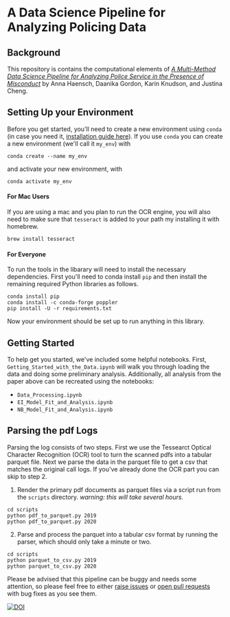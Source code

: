 # A Data Science Pipeline for Analyzing Policing Data
    
## Background

This repository is contains the computational elements of [_A Multi-Method Data Science Pipeline for
Analyzing Police Service in the Presence of Misconduct_]() by Anna Haensch, Daanika Gordon, Karin Knudson, and Justina Cheng.


## Setting Up your Environment
Before you get started, you'll need to create a new environment using `conda` (in case you need it, [installation guide here](https://docs.conda.io/projects/conda/en/latest/user-guide/install/index.html)). If you use `conda` you can 
create a new environment (we'll call it `my_env`) with

```
conda create --name my_env
```

and activate your new environment, with

```
conda activate my_env
```

#### For Mac Users
If you are using a mac and you plan to run the OCR engine, you will also need to make sure that `tesseract` is added to your path my installing it with homebrew.
```
brew install tesseract
```
#### For Everyone

To run the tools in the libarary will need to install the necessary dependencies. First you'll need to conda install 
`pip` and then install the remaining required Python libraries as follows.

```
conda install pip
conda install -c conda-forge poppler
pip install -U -r requirements.txt
```

Now your environment should be set up to run anything in this library. 

## Getting Started

To help get you started, we've included some helpful notebooks.  First, `Getting_Started_with_the_Data.ipynb` will walk you through loading the data and doing some preliminary analysis.  Additionally, all analysis from the paper above can be recreated using the notebooks: 

* `Data_Processing.ipynb`
* `EI_Model_Fit_and_Analysis.ipynb`
* `NB_Model_Fit_and_Analysis.ipynb`

## Parsing the pdf Logs
Parsing the log consists of two steps.  First we use the Tessearct Optical Character Recognition (OCR) tool to turn the scanned pdfs into a tabular parquet file. Next we parse the data in the parquet file to get a csv that matches the original call logs.  If you've already done the OCR part you can skip to step 2.

1. Render the primary pdf documents as parquet files via a script run from the `scripts` directory. *warning: this will take several hours.*
```
cd scripts
python pdf_to_parquet.py 2019
python pdf_to_parquet.py 2020
```

2. Parse and process the parquet into a tabular csv format by running the parser, which should only take a minute or two.

```
cd scripts
python parquet_to_csv.py 2019
python parquet_to_csv.py 2020
```

Please be advised that this pipeline can be buggy and needs some attention, so please feel free to either [raise issues](https://docs.github.com/en/issues/tracking-your-work-with-issues/creating-an-issue) or [open pull requests](https://docs.github.com/en/pull-requests/collaborating-with-pull-requests/proposing-changes-to-your-work-with-pull-requests/creating-a-pull-request) with bug fixes as you see them. 

[![DOI](https://zenodo.org/badge/546321413.svg)](https://zenodo.org/badge/latestdoi/546321413)
